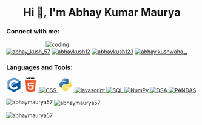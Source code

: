 <h1 align="center">Hi 👋, I'm Abhay Kumar Maurya </h1>
<h3 align="left">Connect with me:</h3>
<img align="right" alt="coding" width="400" src="https://user-images.githubusercontent.com/74038190/212750147-854a394f-fee9-4080-9770-78a4b7ece53f.gif">
<p align="left">
<a href="https://twitter.com/abhay_kush_57 " target="blank"><img align="center" src="https://raw.githubusercontent.com/rahuldkjain/github-profile-readme-generator/master/src/images/icons/Social/twitter.svg" alt="abhay_kush_57" height="30" width="40" /></a>
<a href="https://linkedin.com/in/abhaykush12" target="blank"><img align="center" src="https://raw.githubusercontent.com/rahuldkjain/github-profile-readme-generator/master/src/images/icons/Social/linked-in-alt.svg" alt="abhaykush12" height="30" width="40" /></a>
<a href="https://fb.com/abhaykush123" target="blank"><img align="center" src="https://raw.githubusercontent.com/rahuldkjain/github-profile-readme-generator/master/src/images/icons/Social/facebook.svg" alt="abhaykush123" height="30" width="40" /></a>
<a href="https://instagram.com/abh.mrya" target="blank"><img align="center" src="https://raw.githubusercontent.com/rahuldkjain/github-profile-readme-generator/master/src/images/icons/Social/instagram.svg" alt="abhay.kushwaha._" height="30" width="40" /></a>
</p>

<h3 align="left">Languages and Tools: </h3>
<p align="left"> <a href="https://www.cprogramming.com/" target="_blank" rel="noreferrer"> <img src="https://raw.githubusercontent.com/devicons/devicon/master/icons/c/c-original.svg" alt="c" width="40" height="40"/> </a> <a href="https://www.w3.org/html/" target="_blank" rel="noreferrer"> <img src="https://raw.githubusercontent.com/devicons/devicon/master/icons/html5/html5-original-wordmark.svg" alt="html5" width="40" height="40"/> </a> 
  <a href="https://en.wikipedia.org/wiki/CSS" target="_blank" rel="noreferrer"> <img src="https://www.w3schools.com/whatis/img_css.jpg" alt="CSS" width="40" height="40"/> </a>
  <a href="https://www.python.org" target="_blank" rel="noreferrer"> <img src="https://raw.githubusercontent.com/devicons/devicon/master/icons/python/python-original.svg" alt="python" width="40" height="40"/> </a> 
<a href="https://www.learn-js.org/" target="_blank" rel="noreferrer"> <img src="https://upload.wikimedia.org/wikipedia/commons/9/99/Unofficial_JavaScript_logo_2.svg" alt="javascript" width="40" height="40"/> </a> 
<a href="https://en.wikipedia.org/wiki/SQL" target="_blank" rel="noreferrer"> <img src="https://banner2.cleanpng.com/20190129/wye/kisspng-mysql-logo-database-microsoft-sql-server-mysql-logo-png-1713906091619.webp" alt="SQL" width="40" height="40"/> </a>
  <a href="https://numpy.org/" target="_blank" rel="noreferrer"> <img src="https://numpy.org/images/logo.svg" alt="NumPy" width="40" height="40"/> </a>
  <a href="https://en.wikipedia.org/wiki/Data_structure" target="_blank" rel="noreferrer"> <img src="https://repository-images.githubusercontent.com/403817624/3d10f761-1027-4d0a-9906-48361e466d87" alt="DSA" width="40" height="40"/> </a>
  <a href="https://pandas.pydata.org/" target="_blank" rel="noreferrer"> <img src="https://pandas.pydata.org/static/img/pandas_white.svg" alt="PANDAS" width="40" height="40"/> </a>
</p>

<p><img align="left" src="https://github-readme-stats.vercel.app/api/top-langs?username=abhaymaurya57&show_icons=true&locale=en&layout=compact" alt="abhaymaurya57" /></p>

<p>&nbsp;<img align="center" src="https://github-readme-stats.vercel.app/api?username=abhaymaurya57&show_icons=true&locale=en" alt="abhaymaurya57" /></p>

<p><img align="center" src="https://github-readme-streak-stats.herokuapp.com/?user=abhaymaurya57&" alt="abhaymaurya57" /></p>

